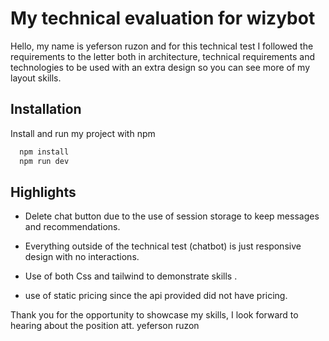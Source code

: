 # My technical evaluation for wizybot

Hello, my name is yeferson ruzon and for this technical test I followed the requirements to the letter both in architecture, technical requirements and technologies to be used with an extra design so you can see more of my layout skills.



## Installation
 

Install and run my project with npm

```bash
  npm install
  npm run dev
```


## Highlights

- Delete chat button due to the use of session storage to keep messages and recommendations. 

- Everything outside of the technical test (chatbot) is just responsive design with no interactions.

- Use of both Css and tailwind to demonstrate skills .

- use of static pricing since the api provided did not have pricing.


Thank you for the opportunity to showcase my skills, I look forward to hearing about the position att. yeferson ruzon 